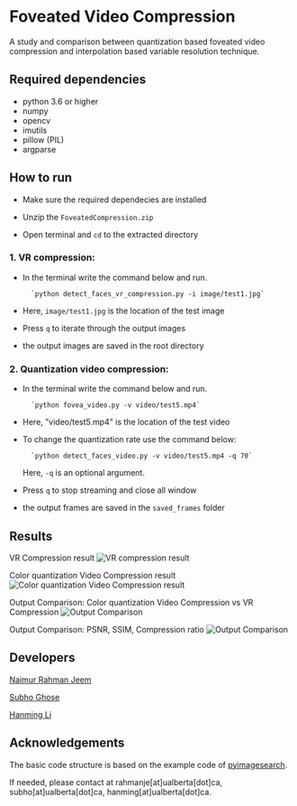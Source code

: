 # Foveated Video Compression

A study and comparison between quantization based foveated video compression and interpolation based variable resolution technique.

## Required dependencies
- python 3.6 or higher
- numpy
- opencv
- imutils
- pillow (PIL)
- argparse

## How to run

- Make sure the required dependecies are installed

- Unzip the `FoveatedCompression.zip`

- Open terminal and `cd` to the extracted directory

### 1. VR compression:
- In the terminal write the command below and run.

		`python detect_faces_vr_compression.py -i image/test1.jpg`
	
- Here, `image/test1.jpg` is the location of the test image

- Press `q` to iterate through the output images

- the output images are saved in the root directory


### 2. Quantization video compression:
- In the terminal write the command below and run.

		`python fovea_video.py -v video/test5.mp4`
		
- Here, "video/test5.mp4" is the location of the test video

- To change the quantization rate use the command below:

		`python detect_faces_video.py -v video/test5.mp4 -q 70`
	
   Here, `-q` is an optional argument.
   
- Press `q` to stop streaming and close all window

- the output frames are saved in the `saved_frames` folder

## Results

VR Compression result
![VR compression result](https://github.com/zeeem/NN3D-Visualizer/blob/master/docs/vr_compr.jpg)

Color quantization Video Compression result
![Color quantization Video Compression result](https://github.com/zeeem/NN3D-Visualizer/blob/master/docs/face_ssd.jpg)

Output Comparison: Color quantization Video Compression vs VR Compression
![Output Comparison](https://github.com/zeeem/NN3D-Visualizer/blob/master/docs/quantize_vr_comapre.jpg)

Output Comparison: PSNR, SSIM, Compression ratio
![Output Comparison](https://github.com/zeeem/NN3D-Visualizer/blob/master/docs/psnr_ssim.jpg)



## Developers
[Naimur Rahman Jeem](https://www.linkedin.com/in/zeeem/)

[Subho Ghose](https://www.linkedin.com/in/subhoghose/)

[Hanming Li](https://www.linkedin.com/in/hanming-li-306b11199/)


## Acknowledgements
The basic code structure is based on the example code of [pyimagesearch](https://www.pyimagesearch.com/).


If needed, please contact at rahmanje[at]ualberta[dot]ca, subho[at]ualberta[dot]ca, hanming[at]ualberta[dot]ca.